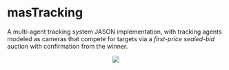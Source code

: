 # masTracking

A multi-agent tracking system JASON implementation, with tracking agents modeled as cameras that compete for targets via a *first-price sealed-bid* auction with confirmation from the winner.

<p align="center">
  <img src="https://github.com/RiccardoGrieco/masTracking/tree/master/Relazione%20MAS"/>
</p>
